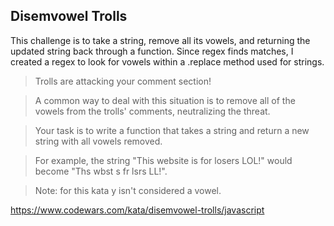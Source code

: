 ## Disemvowel Trolls

This challenge is to take a string, remove all its vowels, and returning the updated string back through a function. Since regex finds matches, I created a regex to look for vowels within a .replace method used for strings.

> Trolls are attacking your comment section!

> A common way to deal with this situation is to remove all of the vowels from the trolls' comments, neutralizing the threat.

> Your task is to write a function that takes a string and return a new string with all vowels removed.

> For example, the string "This website is for losers LOL!" would become "Ths wbst s fr lsrs LL!".

> Note: for this kata y isn't considered a vowel.

https://www.codewars.com/kata/disemvowel-trolls/javascript
